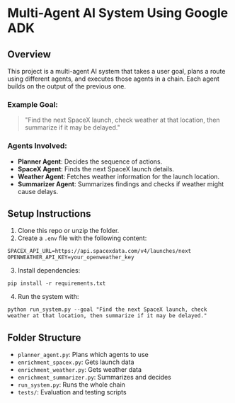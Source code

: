 # Multi-Agent AI System Using Google ADK

## Overview
This project is a multi-agent AI system that takes a user goal, plans a route using different agents, and executes those agents in a chain. Each agent builds on the output of the previous one.

### Example Goal:
> "Find the next SpaceX launch, check weather at that location, then summarize if it may be delayed."

### Agents Involved:
- **Planner Agent**: Decides the sequence of actions.
- **SpaceX Agent**: Finds the next SpaceX launch details.
- **Weather Agent**: Fetches weather information for the launch location.
- **Summarizer Agent**: Summarizes findings and checks if weather might cause delays.

## Setup Instructions
1. Clone this repo or unzip the folder.
2. Create a `.env` file with the following content:
```
SPACEX_API_URL=https://api.spacexdata.com/v4/launches/next
OPENWEATHER_API_KEY=your_openweather_key
```
3. Install dependencies:
```
pip install -r requirements.txt
```
4. Run the system with:
```
python run_system.py --goal "Find the next SpaceX launch, check weather at that location, then summarize if it may be delayed."
```

## Folder Structure
- `planner_agent.py`: Plans which agents to use
- `enrichment_spacex.py`: Gets launch data
- `enrichment_weather.py`: Gets weather data
- `enrichment_summarizer.py`: Summarizes and decides
- `run_system.py`: Runs the whole chain
- `tests/`: Evaluation and testing scripts
